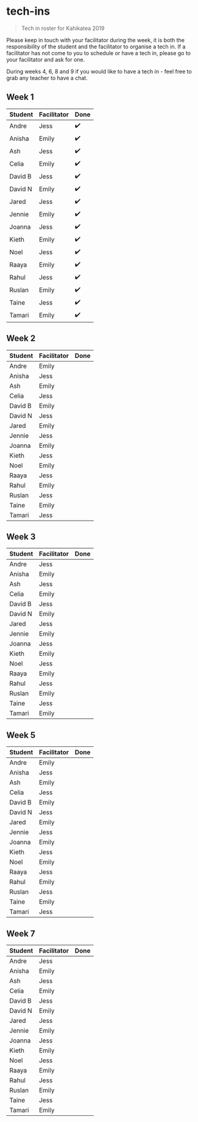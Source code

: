 # tech-ins
> Tech in roster for Kahikatea 2019

Please keep in touch with your facilitator during the week, it is both the responsibility of the student and the facilitator to organise a tech in.
If a facilitator has not come to you to schedule or have a tech in, please go to your facilitator and ask for one.

During weeks 4, 6, 8 and 9 if you would like to have a tech in - feel free to grab any teacher to have a chat.

## Week 1

| Student      | Facilitator | Done |
| ------------ | ----------- | ---- |
| Andre        | Jess        | ✔️ |
| Anisha       | Emily       | ✔️ |
| Ash          | Jess        | ✔️ |
| Celia        | Emily       | ✔️ |
| David B      | Jess        | ✔️ |
| David N      | Emily       | ✔️ |
| Jared        | Jess        | ✔️ |
| Jennie       | Emily       | ✔️ |
| Joanna       | Jess        | ✔️ |
| Kieth        | Emily       | ✔️ |
| Noel         | Jess        | ✔️ |
| Raaya        | Emily       | ✔️ |
| Rahul        | Jess        | ✔️ |
| Ruslan       | Emily       | ✔️ |
| Taine        | Jess        | ✔️ |
| Tamari       | Emily       | ✔️ |


## Week 2

| Student      | Facilitator | Done |
| ------------ | ----------- | ---- |
| Andre        | Emily       |  |
| Anisha       | Jess        |  |
| Ash          | Emily       |  |
| Celia        | Jess        |  |
| David B      | Emily       |  |
| David N      | Jess        |  |
| Jared        | Emily       |  |
| Jennie       | Jess        |  |
| Joanna       | Emily       |  |
| Kieth        | Jess        |  |
| Noel         | Emily       |  |
| Raaya        | Jess        |  |
| Rahul        | Emily       |  |
| Ruslan       | Jess        |  |
| Taine        | Emily       |  |
| Tamari       | Jess        |  |


## Week 3

| Student      | Facilitator | Done |
| ------------ | ----------- | ---- |
| Andre        | Jess        |  |
| Anisha       | Emily       |  |
| Ash          | Jess        |  |
| Celia        | Emily       |  |
| David B      | Jess        |  |
| David N      | Emily       |  |
| Jared        | Jess        |  |
| Jennie       | Emily       |  |
| Joanna       | Jess        |  |
| Kieth        | Emily       |  |
| Noel         | Jess        |  |
| Raaya        | Emily       |  |
| Rahul        | Jess        |  |
| Ruslan       | Emily       |  |
| Taine        | Jess        |  |
| Tamari       | Emily       |  |


## Week 5

| Student      | Facilitator | Done |
| ------------ | ----------- | ---- |
| Andre        | Emily       |  |
| Anisha       | Jess        |  |
| Ash          | Emily       |  |
| Celia        | Jess        |  |
| David B      | Emily       |  |
| David N      | Jess        |  |
| Jared        | Emily       |  |
| Jennie       | Jess        |  |
| Joanna       | Emily       |  |
| Kieth        | Jess        |  |
| Noel         | Emily       |  |
| Raaya        | Jess        |  |
| Rahul        | Emily       |  |
| Ruslan       | Jess        |  |
| Taine        | Emily       |  |
| Tamari       | Jess        |  |


## Week 7

| Student      | Facilitator | Done |
| ------------ | ----------- | ---- |
| Andre        | Jess        |  |
| Anisha       | Emily       |  |
| Ash          | Jess        |  |
| Celia        | Emily       |  |
| David B      | Jess        |  |
| David N      | Emily       |  |
| Jared        | Jess        |  |
| Jennie       | Emily       |  |
| Joanna       | Jess        |  |
| Kieth        | Emily       |  |
| Noel         | Jess        |  |
| Raaya        | Emily       |  |
| Rahul        | Jess        |  |
| Ruslan       | Emily       |  |
| Taine        | Jess        |  |
| Tamari       | Emily       |  |

